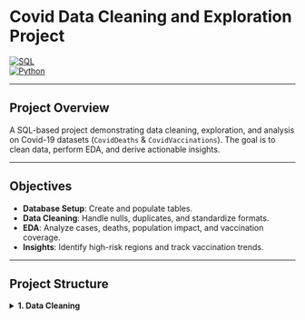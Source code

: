 # Covid Data Cleaning and Exploration Project

[![SQL](https://img.shields.io/badge/SQL-Skills-blue)](https://www.sql.org/)  
[![Python](https://img.shields.io/badge/Python-EDA-green)](https://www.python.org/)

---

## Project Overview
A SQL-based project demonstrating data cleaning, exploration, and analysis on Covid-19 datasets (`CovidDeaths` & `CovidVaccinations`). The goal is to clean data, perform EDA, and derive actionable insights.

---

## Objectives
- **Database Setup**: Create and populate tables.  
- **Data Cleaning**: Handle nulls, duplicates, and standardize formats.  
- **EDA**: Analyze cases, deaths, population impact, and vaccination coverage.  
- **Insights**: Identify high-risk regions and track vaccination trends.

---

## Project Structure

<details>
<summary><strong>1. Data Cleaning</strong></summary>

```sql
-- Standardize Dates
UPDATE NashvilleHousing
SET SaleDate = CAST(SaleDate AS DATE);

-- Standardize Numerical Fields
UPDATE NashvilleHousing
SET Acreage = CAST(Acreage AS DECIMAL(5,2));

-- Split Addresses
UPDATE NashvilleHousing
SET PropertySplitAddress = SUBSTRING_INDEX(PropertyAddress, ',', 1),
    PropertySplitCity = TRIM(SUBSTRING_INDEX(PropertyAddress, ',', -1));

-- Convert Categorical Fields
UPDATE NashvilleHousing
SET SoldAsVacant = CASE WHEN SoldAsVacant='Y' THEN 'YES'
                        WHEN SoldAsVacant='N' THEN 'NO'
                   END;

-- Remove Duplicates
WITH RowNumCTE AS (
    SELECT id, ROW_NUMBER() OVER(PARTITION BY ParcelID, PropertyAddress, SalePrice, SaleDate, LegalReference ORDER BY ParcelID) AS row_num
    FROM NashvilleHousing
)
DELETE nh
FROM NashvilleHousing nh
JOIN RowNumCTE cte ON nh.id = cte.id
WHERE cte.row_num > 1;
